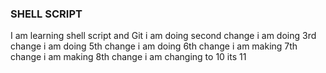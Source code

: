 ### SHELL SCRIPT
I am learning shell script and Git
i am doing second change
i am doing 3rd change
i am doing 5th change
i am doing 6th change
i am making 7th change
i am making 8th change
i am changing to 10
its 11
